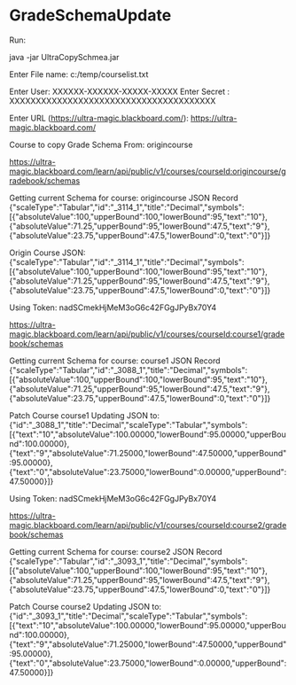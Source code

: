 # GradeSchemaUpdate
Run:

java -jar UltraCopySchmea.jar

Enter File name:
c:/temp/courselist.txt

Enter User:
XXXXXX-XXXXXX-XXXXX-XXXXX
Enter Secret :
XXXXXXXXXXXXXXXXXXXXXXXXXXXXXXXXXXXXXXX

Enter URL (https://ultra-magic.blackboard.com/):
https://ultra-magic.blackboard.com/

Course to copy Grade Schema From:
origincourse

https://ultra-magic.blackboard.com/learn/api/public/v1/courses/courseId:origincourse/gradebook/schemas


Getting current Schema for course: origincourse JSON Record {"scaleType":"Tabular","id":"_3114_1","title":"Decimal","symbols":[{"absoluteValue":100,"upperBound":100,"lowerBound":95,"text":"10"},{"absoluteValue":71.25,"upperBound":95,"lowerBound":47.5,"text":"9"},{"absoluteValue":23.75,"upperBound":47.5,"lowerBound":0,"text":"0"}]}


Origin Course JSON: {"scaleType":"Tabular","id":"_3114_1","title":"Decimal","symbols":[{"absoluteValue":100,"upperBound":100,"lowerBound":95,"text":"10"},{"absoluteValue":71.25,"upperBound":95,"lowerBound":47.5,"text":"9"},{"absoluteValue":23.75,"upperBound":47.5,"lowerBound":0,"text":"0"}]}


Using Token: nadSCmekHjMeM3oG6c42FGgJPyBx70Y4


https://ultra-magic.blackboard.com/learn/api/public/v1/courses/courseId:course1/gradebook/schemas


Getting current Schema for course: course1 JSON Record {"scaleType":"Tabular","id":"_3088_1","title":"Decimal","symbols":[{"absoluteValue":100,"upperBound":100,"lowerBound":95,"text":"10"},{"absoluteValue":71.25,"upperBound":95,"lowerBound":47.5,"text":"9"},{"absoluteValue":23.75,"upperBound":47.5,"lowerBound":0,"text":"0"}]}


Patch Course course1 Updating JSON to: {"id":"_3088_1","title":"Decimal","scaleType":"Tabular","symbols":[{"text":"10","absoluteValue":100.00000,"lowerBound":95.00000,"upperBound":100.00000},{"text":"9","absoluteValue":71.25000,"lowerBound":47.50000,"upperBound":95.00000},{"text":"0","absoluteValue":23.75000,"lowerBound":0.00000,"upperBound":47.50000}]}


Using Token: nadSCmekHjMeM3oG6c42FGgJPyBx70Y4


https://ultra-magic.blackboard.com/learn/api/public/v1/courses/courseId:course2/gradebook/schemas


Getting current Schema for course: course2 JSON Record {"scaleType":"Tabular","id":"_3093_1","title":"Decimal","symbols":[{"absoluteValue":100,"upperBound":100,"lowerBound":95,"text":"10"},{"absoluteValue":71.25,"upperBound":95,"lowerBound":47.5,"text":"9"},{"absoluteValue":23.75,"upperBound":47.5,"lowerBound":0,"text":"0"}]}


Patch Course course2 Updating JSON to: {"id":"_3093_1","title":"Decimal","scaleType":"Tabular","symbols":[{"text":"10","absoluteValue":100.00000,"lowerBound":95.00000,"upperBound":100.00000},{"text":"9","absoluteValue":71.25000,"lowerBound":47.50000,"upperBound":95.00000},{"text":"0","absoluteValue":23.75000,"lowerBound":0.00000,"upperBound":47.50000}]}
